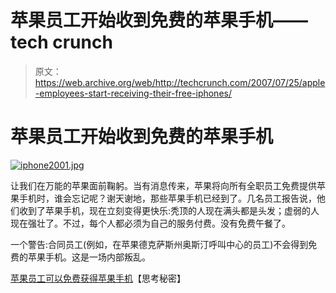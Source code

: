 # 苹果员工开始收到免费的苹果手机——tech crunch

> 原文：<https://web.archive.org/web/http://techcrunch.com/2007/07/25/apple-employees-start-receiving-their-free-iphones/>

# 苹果员工开始收到免费的苹果手机

[![iphone2001.jpg](img/0624b65dbc3a6a0cdb5f0288b101a65a.png)](https://web.archive.org/web/20210302060206/https://beta.techcrunch.com/wp-content/uploads/2007/07/iphone2001.jpg "iphone2001.jpg")

让我们在万能的苹果面前鞠躬。当有消息传来，苹果将向所有全职员工免费提供苹果手机时，谁会忘记呢？谢天谢地，那些苹果手机已经到了。几名员工报告说，他们收到了苹果手机，现在立刻变得更快乐:秃顶的人现在满头都是头发；虚弱的人现在强壮了。不过，每个人都必须为自己的服务付费。没有免费午餐了。

一个警告:合同员工(例如，在苹果德克萨斯州奥斯汀呼叫中心的员工)不会得到免费的苹果手机。这是一场内部叛乱。

[苹果员工可以免费获得苹果手机](https://web.archive.org/web/20210302060206/http://notes.thinksecret.com/secretnotes/0707freeiphonesarrive.shtml)【思考秘密】